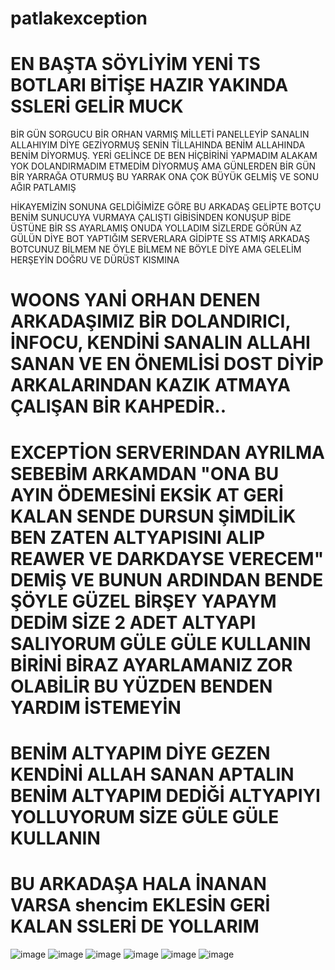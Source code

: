 
# patlakexception
# EN BAŞTA SÖYLİYİM YENİ TS BOTLARI BİTİŞE HAZIR YAKINDA SSLERİ GELİR MUCK

BİR GÜN SORGUCU BİR ORHAN VARMIŞ MİLLETİ PANELLEYİP SANALIN ALLAHIYIM DİYE GEZİYORMUŞ SENİN TİLLAHINDA BENİM ALLAHINDA BENİM DİYORMUŞ.
YERİ GELİNCE DE BEN HİÇBİRİNİ YAPMADIM ALAKAM YOK DOLANDIRMADIM ETMEDİM DİYORMUŞ 
AMA GÜNLERDEN BİR GÜN BİR YARRAĞA OTURMUŞ
BU YARRAK ONA ÇOK BÜYÜK GELMİŞ VE SONU AĞIR PATLAMIŞ



HİKAYEMİZİN SONUNA GELDİĞİMİZE GÖRE BU ARKADAŞ GELİPTE BOTÇU BENİM SUNUCUYA VURMAYA ÇALIŞTI GİBİSİNDEN KONUŞUP BİDE ÜSTÜNE BİR SS AYARLAMIŞ ONUDA YOLLADIM SİZLERDE GÖRÜN AZ GÜLÜN DİYE BOT YAPTIĞIM SERVERLARA GİDİPTE SS ATMIŞ ARKADAŞ BOTCUNUZ BİLMEM NE ÖYLE BİLMEM NE BÖYLE DİYE AMA GELELİM HERŞEYİN DOĞRU VE DÜRÜST KISMINA 

# WOONS YANİ ORHAN DENEN ARKADAŞIMIZ BİR DOLANDIRICI, İNFOCU, KENDİNİ SANALIN ALLAHI SANAN VE EN ÖNEMLİSİ DOST DİYİP ARKALARINDAN KAZIK ATMAYA ÇALIŞAN BİR KAHPEDİR..

# EXCEPTİON SERVERINDAN AYRILMA SEBEBİM ARKAMDAN "ONA BU AYIN ÖDEMESİNİ EKSİK AT GERİ KALAN SENDE DURSUN ŞİMDİLİK BEN ZATEN ALTYAPISINI ALIP REAWER VE DARKDAYSE VERECEM" DEMİŞ VE BUNUN ARDINDAN BENDE ŞÖYLE GÜZEL BİRŞEY YAPAYM DEDİM SİZE 2 ADET ALTYAPI SALIYORUM GÜLE GÜLE KULLANIN BİRİNİ BİRAZ AYARLAMANIZ ZOR OLABİLİR BU YÜZDEN BENDEN YARDIM İSTEMEYİN 

# BENİM ALTYAPIM DİYE GEZEN KENDİNİ ALLAH SANAN APTALIN BENİM ALTYAPIM DEDİĞİ ALTYAPIYI YOLLUYORUM SİZE GÜLE GÜLE KULLANIN 


# BU ARKADAŞA HALA İNANAN VARSA shencim EKLESİN GERİ KALAN SSLERİ DE YOLLARIM
![image](https://github.com/user-attachments/assets/45fc0cc3-0dce-43ca-aa72-5f9c40eb6b75)
![image](https://github.com/user-attachments/assets/0021ee72-d198-4cbb-9154-8967e54481ef)
![image](https://github.com/user-attachments/assets/8f8b842a-bcfa-458f-8ad9-3cd5238e018e)
![image](https://github.com/user-attachments/assets/75fb332c-d0de-4bb3-bcbc-99590b86f95c)
![image](https://github.com/user-attachments/assets/21a14d15-c752-477a-bb3a-fa436891b782)
![image](https://github.com/user-attachments/assets/d0a8c099-c3e1-4c9d-9622-1db2e71ee27d)

